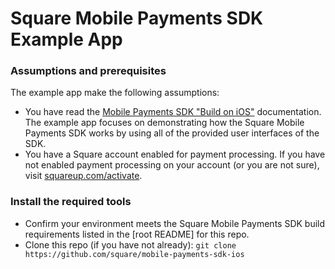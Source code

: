 # Square Mobile Payments SDK Example App


### Assumptions and prerequisites

The example app make the following assumptions:

* You have read the [Mobile Payments SDK "Build on iOS"](https://developer.squareup.com/docs/mobile-payments-sdk/ios) documentation. The example app focuses on demonstrating how the Square Mobile Payments SDK works by using all of the provided user interfaces of the SDK.
* You have a Square account enabled for payment processing. If you have not
  enabled payment processing on your account (or you are not sure), visit
  [squareup.com/activate](https://squareup.com/activate).
  
  
### Install the required tools
* Confirm your environment meets the Square Mobile Payments SDK build requirements listed in the [root README] for this repo.
* Clone this repo (if you have not already):
  `git clone https://github.com/square/mobile-payments-sdk-ios`
